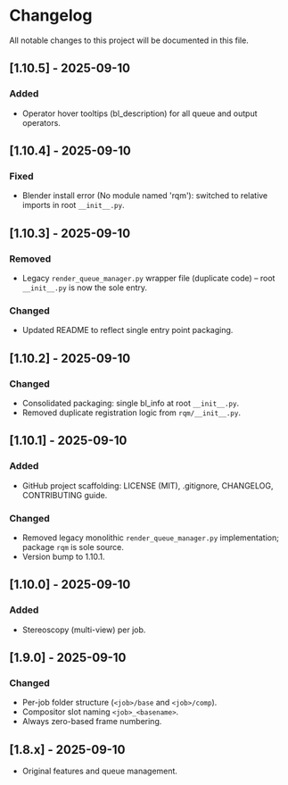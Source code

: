 # Changelog

All notable changes to this project will be documented in this file.

## [1.10.5] - 2025-09-10
### Added
- Operator hover tooltips (bl_description) for all queue and output operators.

## [1.10.4] - 2025-09-10
### Fixed
- Blender install error (No module named 'rqm'): switched to relative imports in root `__init__.py`.

## [1.10.3] - 2025-09-10
### Removed
- Legacy `render_queue_manager.py` wrapper file (duplicate code) – root `__init__.py` is now the sole entry.
### Changed
- Updated README to reflect single entry point packaging.

## [1.10.2] - 2025-09-10
### Changed
- Consolidated packaging: single bl_info at root `__init__.py`.
- Removed duplicate registration logic from `rqm/__init__.py`.

## [1.10.1] - 2025-09-10
### Added
- GitHub project scaffolding: LICENSE (MIT), .gitignore, CHANGELOG, CONTRIBUTING guide.
### Changed
- Removed legacy monolithic `render_queue_manager.py` implementation; package `rqm` is sole source.
- Version bump to 1.10.1.

## [1.10.0] - 2025-09-10
### Added
- Stereoscopy (multi-view) per job.

## [1.9.0] - 2025-09-10
### Changed
- Per-job folder structure (`<job>/base` and `<job>/comp`).
- Compositor slot naming `<job>_<basename>`.
- Always zero-based frame numbering.

## [1.8.x] - 2025-09-10
- Original features and queue management.
